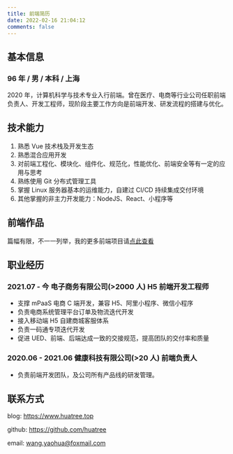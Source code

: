 ```yaml
---
title: 前端简历
date: 2022-02-16 21:04:12
comments: false
---
```


## 基本信息

### 96 年 / 男 / 本科 / 上海

2020 年，计算机科学与技术专业入行前端。曾在医疗、电商等行业公司任职前端负责人、开发工程师，现阶段主要工作方向是前端开发、研发流程的搭建与优化。

## 技术能力

1. 熟悉 Vue 技术栈及开发生态
2. 熟悉混合应用开发
3. 对前端工程化、模块化、组件化、规范化，性能优化、前端安全等有一定的应用与思考
4. 熟练使用 Git 分布式管理工具
5. 掌握 Linux 服务器基本的运维能力，自建过 CI/CD 持续集成交付环境
6. 其他掌握的非主力开发能力：NodeJS、React、小程序等

## 前端作品

篇幅有限，不一一列举，我的更多前端项目请[点此查看](https://www.huatree.top/projects/)

## 职业经历

### 2021.07 - 今 电子商务有限公司(>2000 人) H5 前端开发工程师

- 支撑 mPaaS 电商 C 端开发，兼容 H5、阿里小程序、微信小程序
- 负责电商系统管理平台订单及物流迭代开发
- 接入移动端 H5 自建商城客服体系
- 负责一码通专项迭代开发
- 促进 UED、前端、后端达成一致的交接规范，提高团队的交付率和质量

### 2020.06 - 2021.06 健康科技有限公司(>20 人) 前端负责人

- 负责前端开发团队，及公司所有产品线的研发管理。

## 联系方式

blog: <https://www.huatree.top>

github: <https://github.com/huatree>

email: <wang.yaohua@foxmail.com>
